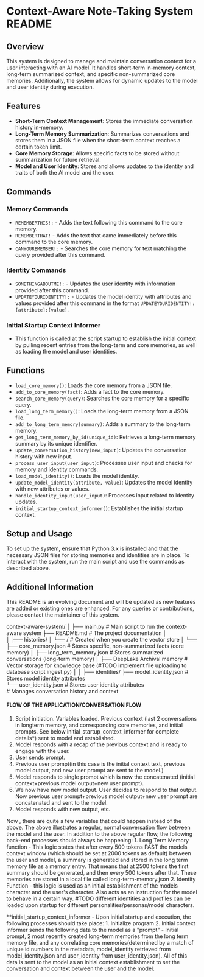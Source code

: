# Context-Aware Note-Taking System README

## Overview

This system is designed to manage and maintain conversation context for a user interacting with an AI model. It handles short-term in-memory context, long-term summarized context, and specific non-summarized core memories. Additionally, the system allows for dynamic updates to the model and user identity during execution.

## Features

- **Short-Term Context Management**: Stores the immediate conversation history in-memory.
- **Long-Term Memory Summarization**: Summarizes conversations and stores them in a JSON file when the short-term context reaches a certain token limit.
- **Core Memory Storage**: Allows specific facts to be stored without summarization for future retrieval.
- **Model and User Identity**: Stores and allows updates to the identity and traits of both the AI model and the user.

## Commands

### Memory Commands

- `REMEMBERTHIS!:` - Adds the text following this command to the core memory.
- `REMEMBERTHAT!` - Adds the text that came immediately before this command to the core memory.
- `CANYOUREMEMBER!:` - Searches the core memory for text matching the query provided after this command.

### Identity Commands

- `SOMETHINGABOUTME!:` - Updates the user identity with information provided after this command.
- `UPDATEYOURIDENTITY!:` - Updates the model identity with attributes and values provided after this command in the format `UPDATEYOURIDENTITY!:[attribute]:[value]`.

### Initial Startup Context Informer

- This function is called at the script startup to establish the initial context by pulling recent entries from the long-term and core memories, as well as loading the model and user identities.

## Functions

- `load_core_memory()`: Loads the core memory from a JSON file.
- `add_to_core_memory(fact)`: Adds a fact to the core memory.
- `search_core_memory(query)`: Searches the core memory for a specific query.
- `load_long_term_memory()`: Loads the long-term memory from a JSON file.
- `add_to_long_term_memory(summary)`: Adds a summary to the long-term memory.
- `get_long_term_memory_by_id(unique_id)`: Retrieves a long-term memory summary by its unique identifier.
- `update_conversation_history(new_input)`: Updates the conversation history with new input.
- `process_user_input(user_input)`: Processes user input and checks for memory and identity commands.
- `load_model_identity()`: Loads the model identity.
- `update_model_identity(attribute, value)`: Updates the model identity with new attributes or values.
- `handle_identity_input(user_input)`: Processes input related to identity updates.
- `initial_startup_context_informer()`: Establishes the initial startup context.

## Setup and Usage

To set up the system, ensure that Python 3.x is installed and that the necessary JSON files for storing memories and identities are in place. To interact with the system, run the main script and use the commands as described above.

## Additional Information

This README is an evolving document and will be updated as new features are added or existing ones are enhanced. For any queries or contributions, please contact the maintainer of this system.


context-aware-system/
│
├── main.py                                   # Main script to run the context-aware system
├── README.md                                 # The project documentation
│  
│
├── histories/
│     └── <custom history folder>/            # Created when you create the vector store
│       └── ├── core_memory.json              # Stores specific, non-summarized facts (core memory)
│           ├── long_term_memory.json         # Stores summarized conversations (long-term memory)
│           ├── DeepLake Archival memory      # Vector storage for knowledge base (#TODO implement file uploading to database script ingest.py)
│ 
│ 
├── identities/
      ├── model_identity.json                 # Stores model identity attributes                          
      └── user_identity.json                  # Stores user identity attributes  
     # Manages conversation history and context



#### FLOW OF THE APPLICATION/CONVERSATION FLOW

1. Script initiation. Variables loaded. Previous context (last 2 conversations in longterm memory, and corresponding core memories, and initial prompts. See below initial_startup_context_informer for complete details*) sent to model and established.
2. Model responds with a recap of the previous context and is ready to engage with the user.
3. User sends prompt.
4. Previous user prompt(in this case is the initial context text, previous model output, and new user prompt are sent to the model.)
5. Model responds to single prompt which is now the concatenated (initial context+previous model output+new user prompt). 
6. We now have new model output. User decides to respond to that output. Now previous user prompt+previous model output+new user prompt are concatenated and sent to the model. 
7. Model responds with new output, etc. 

Now , there are quite a few variables that could happen instead of the above. The above illustrates a regular, normal conversation flow between the model and the user. In addition to the above regular flow, the following back-end processes should always be happening:
    1. Long Term Memory function - This logic states that after every 500 tokens PAST the models context window (which should be set at 2000 tokens as default) between the user and model, a summary is generated and stored in the long term memory file as a memory entry. That means that at 2500 tokens the first summary should be generated, and then every 500 tokens after that. These memories are stored in a local file called long-term-memory.json
    2. Identity Function - this logic is used as an initial establishment of the models character and the user's character. Also acts as an instruction for the model to behave in a certain way. #TODO different identities and profiles can be loaded upon startup for different personalities/personas/model characters.




**initial_startup_context_informer - Upon initial startup and execution, the following processes should take place:
      1. Initialize program
      2. Initial context informer sends the following data to the model as a "prompt" - Initial prompt, 2 most recently created long-term memories from the long term memory file, and any correlating core memories(determined by a match of unique id numbers in the metadata, model_identity retrieved from model_identity.json and user_identity from user_identity.json). All of this data is sent to the model as an initial context establishment to set the conversation and context between the user and the model.
